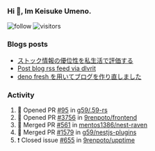 ### Hi 👋, Im Keisuke Umeno.

<!--
**9renpoto/9renpoto** is a ✨ _special_ ✨ repository because its `README.md` (this file) appears on your GitHub profile.

Here are some ideas to get you started:

- 🔭 I’m currently working on ...
- 🌱 I’m currently learning ...
- 👯 I’m looking to collaborate on ...
- 🤔 I’m looking for help with ...
- 💬 Ask me about ...
- 📫 How to reach me: ...
- 😄 Pronouns: ...
- ⚡ Fun fact: ...
-->

![follow](https://img.shields.io/github/followers/9renpoto?label=Follow&style=social)
![visitors](https://komarev.com/ghpvc/?username=9renpoto&label=Profile%20views&color=0e75b6&style=flat)

### Blogs posts

<!-- BLOG-POST-LIST:START -->
- [ストック情報の優位性を私生活で評価する](https://9renpoto.dev/entry/2023/05/28/stock)
- [Post blog rss feed via dlvrit](https://9renpoto.dev/entry/2023/05/21/twitter-post)
- [deno fresh を用いてブログを作り直しました](https://9renpoto.dev/entry/2023/05/18/recreate_blog)
<!-- BLOG-POST-LIST:END -->

### Activity

<!--START_SECTION:activity-->
1. 💪 Opened PR [#95](https://github.com/g59/.59-rs/pull/95) in [g59/.59-rs](https://github.com/g59/.59-rs)
2. 💪 Opened PR [#3756](https://github.com/9renpoto/frontend/pull/3756) in [9renpoto/frontend](https://github.com/9renpoto/frontend)
3. 🎉 Merged PR [#561](https://github.com/mentos1386/nest-raven/pull/561) in [mentos1386/nest-raven](https://github.com/mentos1386/nest-raven)
4. 🎉 Merged PR [#1579](https://github.com/g59/nestjs-plugins/pull/1579) in [g59/nestjs-plugins](https://github.com/g59/nestjs-plugins)
5. ❗️ Closed issue [#655](https://github.com/9renpoto/upptime/issues/655) in [9renpoto/upptime](https://github.com/9renpoto/upptime)
<!--END_SECTION:activity-->

<!--START_SECTION:waka-->
<!--END_SECTION:waka-->
